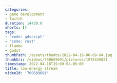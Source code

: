 ```yaml
---
categories:
- game development
- twitch
duration: 14420.0
shorts: []
tags:
- 'code: gdscript'
- 'code: rust'
- flambe
- godot
thumbPath: /assets/thumbs/2022-04-19-00-09-04.jpg
thumbUri: /videos/700689691/pictures/1578426821
timestamp: 2022-04-18T19:09:04-05:00
title: low-energy stream
videoId: '700689691'
---
```


